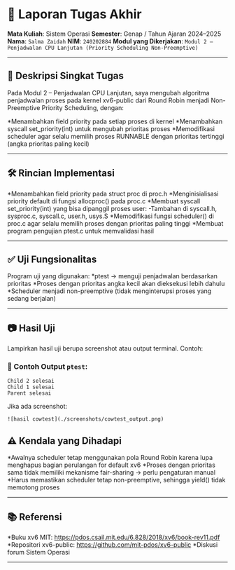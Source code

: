 # 📝 Laporan Tugas Akhir

**Mata Kuliah**: Sistem Operasi
**Semester**: Genap / Tahun Ajaran 2024–2025
**Nama**: `Salma Zaidah`
**NIM**: `240202884`
**Modul yang Dikerjakan**:
`Modul 2 – Penjadwalan CPU Lanjutan (Priority Scheduling Non-Preemptive)`

---

## 📌 Deskripsi Singkat Tugas

Pada Modul 2 – Penjadwalan CPU Lanjutan, saya mengubah algoritma penjadwalan proses pada kernel xv6-public dari Round Robin menjadi Non-Preemptive Priority Scheduling, dengan:

*Menambahkan field priority pada setiap proses di kernel
*Menambahkan syscall set_priority(int) untuk mengubah prioritas proses
*Memodifikasi scheduler agar selalu memilih proses RUNNABLE dengan prioritas tertinggi (angka prioritas paling kecil) 

---

## 🛠️ Rincian Implementasi

*Menambahkan field priority pada struct proc di proc.h
*Menginisialisasi priority default di fungsi allocproc() pada proc.c
*Membuat syscall set_priority(int) yang bisa dipanggil proses user:
-Tambahan di syscall.h, sysproc.c, syscall.c, user.h, usys.S
*Memodifikasi fungsi scheduler() di proc.c agar selalu memilih proses dengan prioritas paling tinggi
*Membuat program pengujian ptest.c untuk memvalidasi hasil

---

## ✅ Uji Fungsionalitas

Program uji yang digunakan:
*ptest → menguji penjadwalan berdasarkan prioritas
*Proses dengan prioritas angka kecil akan dieksekusi lebih dahulu
*Scheduler menjadi non-preemptive (tidak menginterupsi proses yang sedang berjalan)

---

## 📷 Hasil Uji

Lampirkan hasil uji berupa screenshot atau output terminal. Contoh:

### 📍 Contoh Output `ptest`:

```
Child 2 selesai
Child 1 selesai
Parent selesai
```
Jika ada screenshot:

```
![hasil cowtest](./screenshots/cowtest_output.png)
```

## ⚠️ Kendala yang Dihadapi

*Awalnya scheduler tetap menggunakan pola Round Robin karena lupa menghapus bagian perulangan for default xv6
*Proses dengan prioritas sama tidak memiliki mekanisme fair-sharing → perlu pengaturan manual
*Harus memastikan scheduler tetap non-preemptive, sehingga yield() tidak memotong proses

---

## 📚 Referensi

*Buku xv6 MIT: https://pdos.csail.mit.edu/6.828/2018/xv6/book-rev11.pdf
*Repositori xv6-public: https://github.com/mit-pdos/xv6-public
*Diskusi forum Sistem Operasi

---

